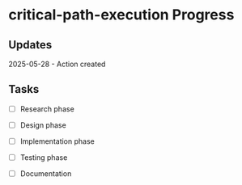 # critical-path-execution Progress

## Updates

2025-05-28 - Action created

## Tasks

- [ ] Research phase
- [ ] Design phase
- [ ] Implementation phase
- [ ] Testing phase
- [ ] Documentation

